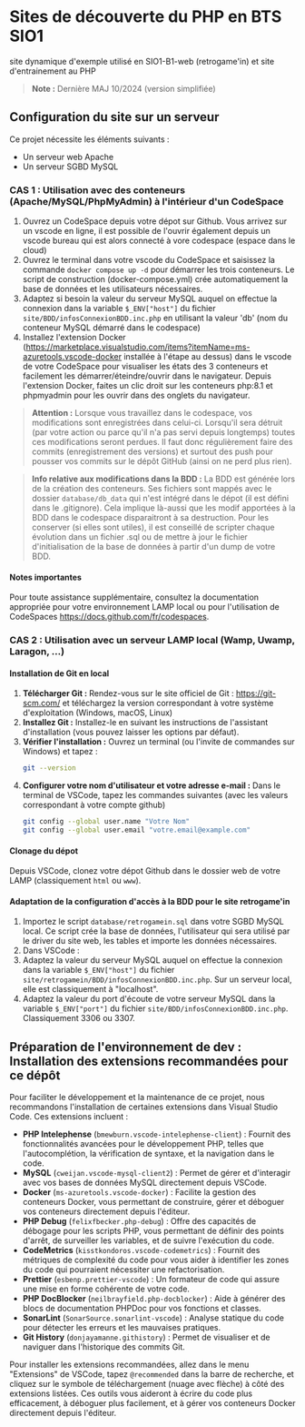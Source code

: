 # Sites de découverte du PHP en BTS SIO1
site dynamique d'exemple utilisé en SIO1-B1-web (retrogame'in) et site d'entrainement au PHP
> **Note :** Dernière MAJ 10/2024 (version simplifiée)

## Configuration du site sur un serveur
Ce projet nécessite les éléments suivants :
- Un serveur web Apache
- Un serveur SGBD MySQL

### CAS 1 : Utilisation avec des conteneurs (Apache/MySQL/PhpMyAdmin) à l'intérieur d'un CodeSpace
1. Ouvrez un CodeSpace depuis votre dépot sur Github. Vous arrivez sur un vscode en ligne, il est possible de l'ouvrir également depuis un vscode bureau qui est alors connecté à vore codespace (espace dans le cloud)
2. Ouvrez le terminal dans votre vscode du CodeSpace et saisissez la commande `docker compose up -d` pour démarrer les trois conteneurs. Le script de construction (docker-compose.yml) crée automatiquement la base de données et les utilisateurs nécessaires.
3. Adaptez si besoin la valeur du serveur MySQL auquel on effectue la connexion dans la variable `$_ENV["host"]` du fichier `site/BDD/infosConnexionBDD.inc.php` en utilisant la valeur 'db' (nom du conteneur MySQL démarré dans le codespace)
4. Installez l'extension Docker (https://marketplace.visualstudio.com/items?itemName=ms-azuretools.vscode-docker installée à l'étape au dessus) dans le vscode de votre CodeSpace pour visualiser les états des 3 conteneurs et facilement les démarrer/éteindre/ouvrir dans le navigateur. Depuis l'extension Docker, faites un clic droit sur les conteneurs php:8.1 et phpmyadmin pour les ouvrir dans des onglets du navigateur.
> **Attention :** Lorsque vous travaillez dans le codespace, vos modifications sont enregistrées dans celui-ci. Lorsqu'il sera détruit (par votre action ou parce qu'il n'a pas servi depuis longtemps) toutes ces modifications seront perdues. Il faut donc régulièrement faire des commits (enregistrement des versions) et surtout des push pour pousser vos commits sur le dépôt GitHub (ainsi on ne perd plus rien).

> **Info relative aux modifications dans la BDD :** La BDD est générée lors de la création des conteneurs. Ses fichiers sont mappés avec le dossier `database/db_data` qui n'est intégré dans le dépot (il est défini dans le .gitignore). Cela implique là-aussi que les modif apportées à la BDD dans le codespace disparaitront à sa destruction. Pour les conserver (si elles sont utiles), il est conseillé de scripter chaque évolution dans un fichier .sql ou de mettre à jour le fichier d'initialisation de la base de données à partir d'un dump de votre BDD.

#### Notes importantes
Pour toute assistance supplémentaire, consultez la documentation appropriée pour votre environnement LAMP local ou pour l'utilisation de CodeSpaces https://docs.github.com/fr/codespaces.


### CAS 2 : Utilisation avec un serveur LAMP local (Wamp, Uwamp, Laragon, ...)

#### Installation de Git en local
1. **Télécharger Git :**
   Rendez-vous sur le site officiel de Git : https://git-scm.com/ et téléchargez la version correspondant à votre système d'exploitation (Windows, macOS, Linux) 
2. **Installez Git :**
    Installez-le en suivant les instructions de l'assistant d'installation (vous pouvez laisser les options par défaut).
3. **Vérifier l'installation :**
   Ouvrez un terminal (ou l'invite de commandes sur Windows) et tapez :
   ```sh
   git --version
4. **Configurer votre nom d'utilisateur et votre adresse e-mail :**
   Dans le terminal de VSCode, tapez les commandes suivantes (avec les valeurs correspondant à votre compte github)
   ```sh
   git config --global user.name "Votre Nom"
   git config --global user.email "votre.email@example.com"

#### Clonage du dépot
   Depuis VSCode, clonez votre dépot Github dans le dossier web de votre LAMP (classiquement `html` ou `www`). 

#### Adaptation de la configuration d'accès à la BDD pour le site retrogame'in
1. Importez le script `database/retrogamein.sql` dans votre SGBD MySQL local. Ce script crée la base de données, l'utilisateur qui sera utilisé par le driver du site web, les tables et importe les données nécessaires.
2. Dans VSCode : 
  1. Adaptez la valeur du serveur MySQL auquel on effectue la connexion dans la variable `$_ENV["host"]` du fichier `site/retrogamein/BDD/infosConnexionBDD.inc.php`. Sur un serveur local, elle est classiquement à "localhost".
  2. Adaptez la valeur du port d'écoute de votre serveur MySQL dans la variable `$_ENV["port"]` du fichier `site/BDD/infosConnexionBDD.inc.php`. Classiquement 3306 ou 3307.


## Préparation de l'environnement de dev : Installation des extensions recommandées pour ce dépôt

Pour faciliter le développement et la maintenance de ce projet, nous recommandons l'installation de certaines extensions dans Visual Studio Code. Ces extensions incluent :

- **PHP Intelephense** (`bmewburn.vscode-intelephense-client`) : Fournit des fonctionnalités avancées pour le développement PHP, telles que l'autocomplétion, la vérification de syntaxe, et la navigation dans le code.
- **MySQL** (`cweijan.vscode-mysql-client2`) : Permet de gérer et d'interagir avec vos bases de données MySQL directement depuis VSCode.
- **Docker** (`ms-azuretools.vscode-docker`) : Facilite la gestion des conteneurs Docker, vous permettant de construire, gérer et déboguer vos conteneurs directement depuis l'éditeur.
- **PHP Debug** (`felixfbecker.php-debug`) : Offre des capacités de débogage pour les scripts PHP, vous permettant de définir des points d'arrêt, de surveiller les variables, et de suivre l'exécution du code.
- **CodeMetrics** (`kisstkondoros.vscode-codemetrics`) : Fournit des métriques de complexité du code pour vous aider à identifier les zones du code qui pourraient nécessiter une refactorisation.
- **Prettier** (`esbenp.prettier-vscode`) : Un formateur de code qui assure une mise en forme cohérente de votre code.
- **PHP DocBlocker** (`neilbrayfield.php-docblocker`) : Aide à générer des blocs de documentation PHPDoc pour vos fonctions et classes.
- **SonarLint** (`SonarSource.sonarlint-vscode`) : Analyse statique du code pour détecter les erreurs et les mauvaises pratiques.
- **Git History** (`donjayamanne.githistory`) : Permet de visualiser et de naviguer dans l'historique des commits Git.

Pour installer les extensions recommandées, allez dans le menu "Extensions" de VSCode, tapez `@recommended` dans la barre de recherche, et cliquez sur le symbole de téléchargement (nuage avec flèche) à côté des extensions listées. Ces outils vous aideront à écrire du code plus efficacement, à déboguer plus facilement, et à gérer vos conteneurs Docker directement depuis l'éditeur.
